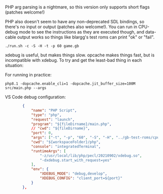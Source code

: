 
PHP arg parsing is a nightmare, so this version only supports short flags
(patches welcome!)

PHP also doesn't seem to have any non-deprecated SDL bindings, so there's
no input or output (patches also welcome!). You can run in CPU-debug mode
to see the instructions as they are executed though, and data-cable output
works so things like blargg's test roms can print "ok" or "fail".

```
./run.sh -c -S -H -t -p 60 game.gb
```

xdebug is useful, but makes things slow. opcache makes things fast, but is
incompatible with xdebug. To try and get the least-bad thing in each situation:

For running in practice:
```
php8.1 -dopcache.enable_cli=1 -dopcache.jit_buffer_size=100M src/main.php --args
```

VS Code debug configuration:
```json
        {
            "name": "PHP Script",
            "type": "php",
            "request": "launch",
            "program": "${fileDirname}/main.php",
            // "cwd": "${fileDirname}",
            "port": 0,
            "args": ["-t", "-p", "60", "-S", "-H", "../gb-test-roms/cpu_instrs/individual/01-special.gb"],
            "cwd": "${workspaceFolder}/php",
            "console": "integratedTerminal",
            "runtimeArgs": [
                "-z/usr/local/lib/php/pecl/20210902/xdebug.so",
                "-dxdebug.start_with_request=yes"
            ],
            "env": {
                "XDEBUG_MODE": "debug,develop",
                "XDEBUG_CONFIG": "client_port=${port}"
            }
        },
```